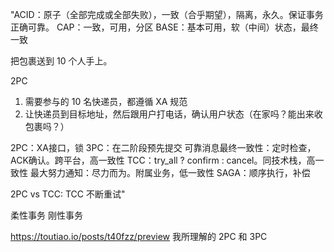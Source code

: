 "ACID：原子（全部完成或全部失败），一致（合乎期望），隔离，永久。保证事务正确可靠。
CAP：一致，可用，分区
BASE：基本可用，软（中间）状态，最终一致


把包裹送到 10 个人手上。

2PC

1. 需要参与的 10 名快递员，都遵循 XA 规范
2. 让快递员到目标地址，然后跟用户打电话，确认用户状态（在家吗？能出来收包裹吗？）


2PC：XA接口，锁
3PC：在二阶段预先提交
可靠消息最终一致性：定时检查，ACK确认。跨平台，高一致性
TCC：try_all ? confirm : cancel。同技术栈，高一致性
最大努力通知：尽力而为。附属业务，低一致性
SAGA：顺序执行，补偿

2PC vs TCC: TCC 不断重试"

柔性事务
刚性事务



https://toutiao.io/posts/t40fzz/preview
我所理解的 2PC 和 3PC